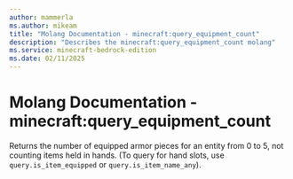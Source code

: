 ```yaml
---
author: mammerla
ms.author: mikeam
title: "Molang Documentation - minecraft:query_equipment_count"
description: "Describes the minecraft:query_equipment_count molang"
ms.service: minecraft-bedrock-edition
ms.date: 02/11/2025 
---
```


# Molang Documentation - minecraft:query_equipment_count

Returns the number of equipped armor pieces for an entity from 0 to 5, not counting items held in hands. (To query for hand slots, use `query.is_item_equipped` or `query.is_item_name_any`).
